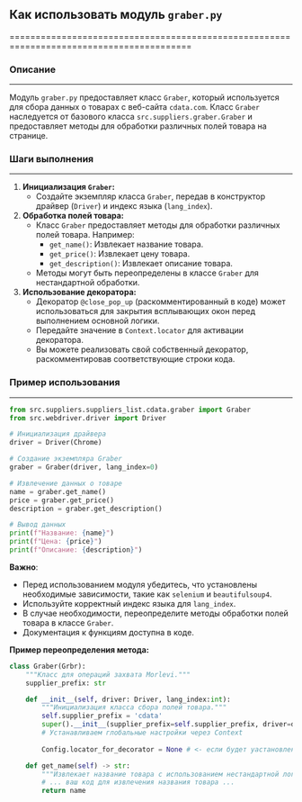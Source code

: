 ## Как использовать модуль `graber.py`
=========================================================================================

### Описание
-------------------------
Модуль `graber.py` предоставляет класс `Graber`, который используется для сбора данных о товарах с веб-сайта `cdata.com`. Класс `Graber` наследуется от базового класса `src.suppliers.graber.Graber` и предоставляет методы для обработки различных полей товара на странице. 

### Шаги выполнения
-------------------------
1. **Инициализация `Graber`:**
    - Создайте экземпляр класса `Graber`, передав в конструктор драйвер (`Driver`) и индекс языка (`lang_index`).
2. **Обработка полей товара:**
    - Класс `Graber` предоставляет методы для обработки различных полей товара. Например:
        - `get_name()`: Извлекает название товара.
        - `get_price()`: Извлекает цену товара.
        - `get_description()`: Извлекает описание товара.
    - Методы могут быть переопределены в классе `Graber` для нестандартной обработки.
3. **Использование декоратора:**
    - Декоратор `@close_pop_up` (раскомментированный в коде) может использоваться для закрытия всплывающих окон перед выполнением основной логики.
    - Передайте значение в `Context.locator` для активации декоратора.
    - Вы можете реализовать свой собственный декоратор, раскомментировав соответствующие строки кода.

### Пример использования
-------------------------

```python
from src.suppliers.suppliers_list.cdata.graber import Graber
from src.webdriver.driver import Driver

# Инициализация драйвера
driver = Driver(Chrome)

# Создание экземпляра Graber
graber = Graber(driver, lang_index=0)

# Извлечение данных о товаре
name = graber.get_name()
price = graber.get_price()
description = graber.get_description()

# Вывод данных
print(f"Название: {name}")
print(f"Цена: {price}")
print(f"Описание: {description}")
```

**Важно**: 
- Перед использованием модуля убедитесь, что установлены необходимые зависимости, такие как `selenium` и `beautifulsoup4`.
- Используйте корректный индекс языка для `lang_index`.
- В случае необходимости, переопределите методы обработки полей товара в классе `Graber`.
- Документация к функциям доступна в коде.

**Пример переопределения метода:**

```python
class Graber(Grbr):
    """Класс для операций захвата Morlevi."""
    supplier_prefix: str

    def __init__(self, driver: Driver, lang_index:int):
        """Инициализация класса сбора полей товара."""
        self.supplier_prefix = 'cdata'
        super().__init__(supplier_prefix=self.supplier_prefix, driver=driver, lang_index=lang_index)
        # Устанавливаем глобальные настройки через Context
        
        Config.locator_for_decorator = None # <- если будет уастановлено значение - то оно выполнится в декораторе `@close_pop_up`

    def get_name(self) -> str:
        """Извлекает название товара с использованием нестандартной логики."""
        # ... ваш код для извлечения названия товара ...
        return name
```